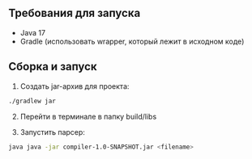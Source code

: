 ## Требования для запуска
- Java 17
- Gradle (использовать wrapper, который лежит в исходном коде)

## Сборка и запуск
1. Создать jar-архив для проекта:
```bash
./gradlew jar
```

2. Перейти в терминале в папку build/libs

3. Запустить парсер:

```bash
java java -jar compiler-1.0-SNAPSHOT.jar <filename>
```